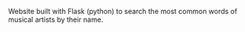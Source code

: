 Website built with Flask (python) to search the most common words of musical artists by their name.
